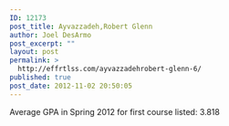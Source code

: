 ```yaml
---
ID: 12173
post_title: Ayvazzadeh,Robert Glenn
author: Joel DesArmo
post_excerpt: ""
layout: post
permalink: >
  http://effrtlss.com/ayvazzadehrobert-glenn-6/
published: true
post_date: 2012-11-02 20:50:05
---
```

<p>Average GPA in Spring 2012 for first course listed: 3.818</p>